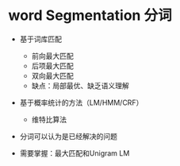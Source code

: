 # word Segmentation 分词
- 基于词库匹配
    - 前向最大匹配
    - 后项最大匹配
    - 双向最大匹配
    - 缺点：局部最优、缺乏语义理解
- 基于概率统计的方法（LM/HMM/CRF）
    - 维特比算法

- 分词可以认为是已经解决的问题
- 需要掌握：最大匹配和Unigram LM